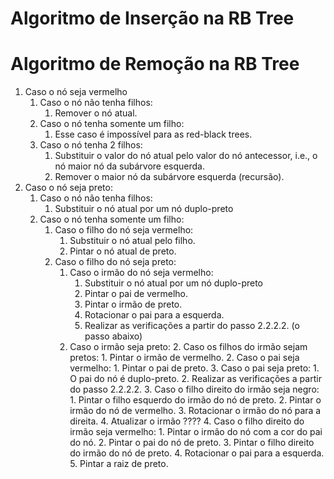 # Algoritmo de Inserção na RB Tree

# Algoritmo de Remoção na RB Tree

1. Caso o nó seja vermelho
    1. Caso o nó não tenha filhos:
        1. Remover o nó atual.
    2. Caso o nó tenha somente um filho:
        1. Esse caso é impossível para as red-black trees.
    3. Caso o nó tenha 2 filhos:
        1. Substituir o valor do nó atual pelo valor do nó antecessor, i.e., o nó maior nó da subárvore esquerda.
        2. Remover o maior nó da subárvore esquerda (recursão).
2. Caso o nó seja preto:
    1. Caso o nó não tenha filhos:
        1. Substituir o nó atual por um nó duplo-preto
    2. Caso o nó tenha somente um filho:
        1. Caso o filho do nó seja vermelho:
            1. Substituir o nó atual pelo filho.
            2. Pintar o nó atual de preto.
        2. Caso o filho do nó seja preto:
            1. Caso o irmão do nó seja vermelho:    
                1. Substituir o nó atual por um nó duplo-preto
                2. Pintar o pai de vermelho.
                3. Pintar o irmão de preto.
                4. Rotacionar o pai para a esquerda.
                5. Realizar as verificações a partir do passo 2.2.2.2. (o passo abaixo)
            2. Caso o irmão seja preto:
                2. Caso os filhos do irmão sejam pretos:
                    1. Pintar o irmão de vermelho.
                    2. Caso o pai seja vermelho:
                        1. Pintar o pai de preto.
                    3. Caso o pai seja preto:
                        1. O pai do nó é duplo-preto.
                        2. Realizar as verificações a partir do passo 2.2.2.2.
                3. Caso o filho direito do irmão seja negro:
                    1. Pintar o filho esquerdo do irmão do nó de preto.
                    2. Pintar o irmão do nó de vermelho.
                    3. Rotacionar o irmão do nó para a direita.
                    4. Atualizar o irmão ????
                4. Caso o filho direito do irmão seja vermelho:
                    1. Pintar o irmão do nó com a cor do pai do nó.
                    2. Pintar o pai do nó de preto.
                    3. Pintar o filho direito do irmão do nó de preto.
                    4. Rotacionar o pai para a esquerda.
                    5. Pintar a raiz de preto.
